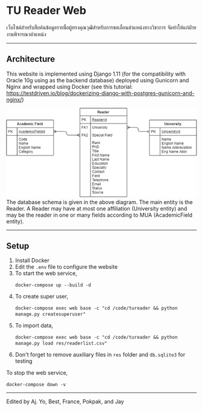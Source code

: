 # TU Reader Web

เว็บไซต์สำหรับสืบค้นข้อมูลรายชื่อผู้ทรงคุณวุฒิสำหรับการขอเลื่อนตำแหน่งทางวิชาการ จัดทำให้แก่ฝ่ายงานพิจารณาตำแหน่ง

----
## Architecture
This website is implemented using Django 1.11 (for the compatibility with Oracle 10g using as the backend database) deployed using Gunicorn and Nginx and wrapped using Docker (see this tutorial: https://testdriven.io/blog/dockerizing-django-with-postgres-gunicorn-and-nginx/)

![Reader Database UML](https://github.com/sgulyano/tureader_web/blob/django1.11/reader_uml.png)
The database schema is given in the above diagram. The main entity is the Reader. A Reader may have at most one affiliation (University entity) and may be the reader in one or many fields according to MUA (AcademicField entity).

----
## Setup
1. Install Docker
2. Edit the `.env` file to configure the website
3. To start the web service, 
    ```
    docker-compose up --build -d
    ```
4. To create super user,
    ```
    docker-compose exec web base -c "cd /code/tureader && python manage.py createsuperuser"
    ```
5. To import data,
    ```
    docker-compose exec web base -c "cd /code/tureader && python manage.py load res/readerlist.csv"
    ```
6. Don't forget to remove auxiliary files in `res` folder and `db.sqlite3` for testing


To stop the web service,
```
docker-compose down -v
```

---
Edited by Aj. Yo, Best, France, Pokpak, and Jay 